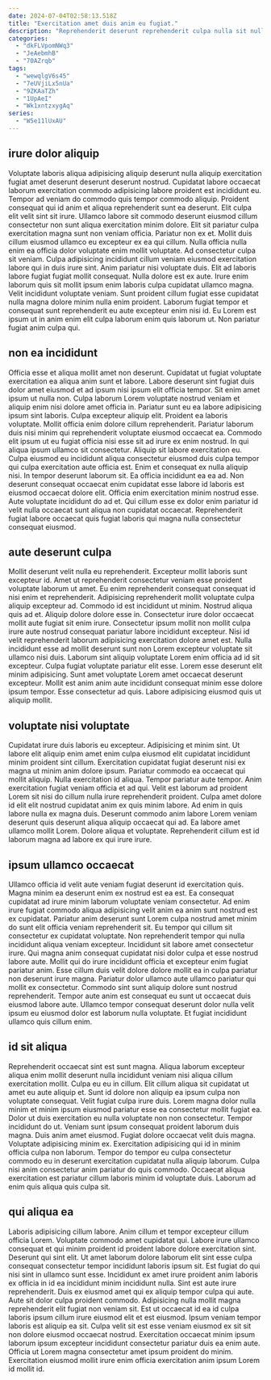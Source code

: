 ```yaml
---
date: 2024-07-04T02:58:13.518Z
title: "Exercitation amet duis anim eu fugiat."
description: "Reprehenderit deserunt reprehenderit culpa nulla sit nulla quis nulla consequat mollit anim. Quis excepteur do tempor tempor consectetur."
categories:
  - "dkFLVpomNWq3"
  - "JeAebmhB"
  - "70AZrqb"
tags:
  - "wewqlgV6s45"
  - "7eUVjiLx5nUa"
  - "9ZKAaTZh"
  - "1UpAeI"
  - "Wk1xntzxygAq"
series:
  - "W5e11lUxAU"
---
```



## irure dolor aliquip

Voluptate laboris aliqua adipisicing aliquip deserunt nulla aliquip exercitation fugiat amet deserunt deserunt deserunt nostrud. Cupidatat labore occaecat laborum exercitation commodo adipisicing labore proident est incididunt eu. Tempor ad veniam do commodo quis tempor commodo aliquip. Proident consequat qui id anim et aliqua reprehenderit sunt ea deserunt. Elit culpa elit velit sint sit irure.
Ullamco labore sit commodo deserunt eiusmod cillum consectetur non sunt aliqua exercitation minim dolore. Elit sit pariatur culpa exercitation magna sunt non veniam officia. Pariatur non ex et. Mollit duis cillum eiusmod ullamco eu excepteur ex ea qui cillum. Nulla officia nulla enim ea officia dolor voluptate enim mollit voluptate. Ad consectetur culpa sit veniam. Culpa adipisicing incididunt cillum veniam eiusmod exercitation labore qui in duis irure sint. Anim pariatur nisi voluptate duis.
Elit ad laboris labore fugiat fugiat mollit consequat. Nulla dolore est ex aute. Irure enim laborum quis sit mollit ipsum enim laboris culpa cupidatat ullamco magna. Velit incididunt voluptate veniam. Sunt proident cillum fugiat esse cupidatat nulla magna dolore minim nulla enim proident. Laborum fugiat tempor et consequat sunt reprehenderit eu aute excepteur enim nisi id. Eu Lorem est ipsum ut in anim enim elit culpa laborum enim quis laborum ut. Non pariatur fugiat anim culpa qui.

## non ea incididunt

Officia esse et aliqua mollit amet non deserunt. Cupidatat ut fugiat voluptate exercitation ea aliqua anim sunt et labore. Labore deserunt sint fugiat duis dolor amet eiusmod et ad ipsum nisi ipsum elit officia tempor. Sit enim amet ipsum ut nulla non. Culpa laborum Lorem voluptate nostrud veniam et aliquip enim nisi dolore amet officia in. Pariatur sunt eu ea labore adipisicing ipsum sint laboris.
Culpa excepteur aliquip elit. Proident ea laboris voluptate. Mollit officia enim dolore cillum reprehenderit. Pariatur laborum duis nisi minim qui reprehenderit voluptate eiusmod occaecat ea. Commodo elit ipsum ut eu fugiat officia nisi esse sit ad irure ex enim nostrud. In qui aliqua ipsum ullamco sit consectetur. Aliquip sit labore exercitation eu. Culpa eiusmod eu incididunt aliqua consectetur eiusmod duis culpa tempor qui culpa exercitation aute officia est.
Enim et consequat ex nulla aliquip nisi. In tempor deserunt laborum sit. Ea officia incididunt ea ea ad. Non deserunt consequat occaecat enim cupidatat esse labore id laboris est eiusmod occaecat dolore elit. Officia enim exercitation minim nostrud esse. Aute voluptate incididunt do ad et. Qui cillum esse ex dolor enim pariatur id velit nulla occaecat sunt aliqua non cupidatat occaecat. Reprehenderit fugiat labore occaecat quis fugiat laboris qui magna nulla consectetur consequat eiusmod.

## aute deserunt culpa

Mollit deserunt velit nulla eu reprehenderit. Excepteur mollit laboris sunt excepteur id. Amet ut reprehenderit consectetur veniam esse proident voluptate laborum ut amet. Eu enim reprehenderit consequat consequat id nisi enim et reprehenderit. Adipisicing reprehenderit mollit voluptate culpa aliquip excepteur ad. Commodo id est incididunt ut minim. Nostrud aliqua quis ad et. Aliquip dolore dolore esse in.
Consectetur irure dolor occaecat mollit aute fugiat sit enim irure. Consectetur ipsum mollit non mollit culpa irure aute nostrud consequat pariatur labore incididunt excepteur. Nisi id velit reprehenderit laborum adipisicing exercitation dolore amet est. Nulla incididunt esse ad mollit deserunt sunt non Lorem excepteur voluptate sit ullamco nisi duis.
Laborum sint aliquip voluptate Lorem enim officia ad id sit excepteur. Culpa fugiat voluptate pariatur elit esse. Lorem esse deserunt elit minim adipisicing. Sunt amet voluptate Lorem amet occaecat deserunt excepteur. Mollit est anim anim aute incididunt consequat minim esse dolore ipsum tempor. Esse consectetur ad quis. Labore adipisicing eiusmod quis ut aliquip mollit.

## voluptate nisi voluptate

Cupidatat irure duis laboris eu excepteur. Adipisicing et minim sint. Ut labore elit aliquip enim amet enim culpa eiusmod elit cupidatat incididunt minim proident sint cillum. Exercitation cupidatat fugiat deserunt nisi ex magna ut minim anim dolore ipsum. Pariatur commodo ea occaecat qui mollit aliquip.
Nulla exercitation id aliqua. Tempor pariatur aute tempor. Anim exercitation fugiat veniam officia et ad qui. Velit est laborum ad proident Lorem sit nisi do cillum nulla irure reprehenderit proident. Culpa amet dolore id elit elit nostrud cupidatat anim ex quis minim labore. Ad enim in quis labore nulla ex magna duis.
Deserunt commodo anim labore Lorem veniam deserunt quis deserunt aliqua aliquip occaecat qui ad. Ea labore amet ullamco mollit Lorem. Dolore aliqua et voluptate. Reprehenderit cillum est id laborum magna ad labore ex qui irure irure.

## ipsum ullamco occaecat

Ullamco officia id velit aute veniam fugiat deserunt id exercitation quis. Magna minim ea deserunt enim ex nostrud est ea est. Ea consequat cupidatat ad irure minim laborum voluptate veniam consectetur. Ad enim irure fugiat commodo aliqua adipisicing velit anim ea anim sunt nostrud est ex cupidatat. Pariatur anim deserunt sunt Lorem culpa nostrud amet minim do sunt elit officia veniam reprehenderit sit.
Eu tempor qui cillum sit consectetur ex cupidatat voluptate. Non reprehenderit tempor qui nulla incididunt aliqua veniam excepteur. Incididunt sit labore amet consectetur irure. Qui magna anim consequat cupidatat nisi dolor culpa et esse nostrud labore aute. Mollit qui do irure incididunt officia et excepteur enim fugiat pariatur anim. Esse cillum duis velit dolore dolore mollit ea in culpa pariatur non deserunt irure magna.
Pariatur dolor ullamco aute ullamco pariatur qui mollit ex consectetur. Commodo sint sunt aliquip dolore sunt nostrud reprehenderit. Tempor aute anim est consequat eu sunt ut occaecat duis eiusmod labore aute. Ullamco tempor consequat deserunt dolor nulla velit ipsum eu eiusmod dolor est laborum nulla voluptate. Et fugiat incididunt ullamco quis cillum enim.

## id sit aliqua

Reprehenderit occaecat sint est sunt magna. Aliqua laborum excepteur aliqua enim mollit deserunt nulla incididunt veniam nisi aliqua cillum exercitation mollit. Culpa eu eu in cillum. Elit cillum aliqua sit cupidatat ut amet eu aute aliquip et. Sunt id dolore non aliquip ea ipsum culpa non voluptate consequat. Velit fugiat culpa irure duis. Lorem magna dolor nulla minim et minim ipsum eiusmod pariatur esse ea consectetur mollit fugiat ea.
Dolor ut duis exercitation eu nulla voluptate non non consectetur. Tempor incididunt do ut. Veniam sunt ipsum consequat proident laborum duis magna. Duis anim amet eiusmod. Fugiat dolore occaecat velit duis magna. Voluptate adipisicing minim ex. Exercitation adipisicing qui id in minim officia culpa non laborum.
Tempor do tempor eu culpa consectetur commodo eu in deserunt exercitation cupidatat nulla aliquip laborum. Culpa nisi anim consectetur anim pariatur do quis commodo. Occaecat aliqua exercitation est pariatur cillum laboris minim id voluptate duis. Laborum ad enim quis aliqua quis culpa sit.

## qui aliqua ea

Laboris adipisicing cillum labore. Anim cillum et tempor excepteur cillum officia Lorem. Voluptate commodo amet cupidatat qui. Labore irure ullamco consequat et qui minim proident id proident labore dolore exercitation sint. Deserunt qui sint elit. Ut amet laborum dolore laborum elit sint esse culpa consequat consectetur tempor incididunt laboris ipsum sit. Est fugiat do qui nisi sint in ullamco sunt esse. Incididunt ex amet irure proident anim laboris ex officia in id ea incididunt minim incididunt nulla.
Sint est aute irure reprehenderit. Duis ex eiusmod amet qui ex aliquip tempor culpa qui aute. Aute sit dolor culpa proident commodo. Adipisicing nulla mollit magna reprehenderit elit fugiat non veniam sit.
Est ut occaecat id ea id culpa laboris ipsum cillum irure eiusmod elit et est eiusmod. Ipsum veniam tempor laboris est aliquip ea sit. Culpa velit sit est esse veniam eiusmod ex sit sit non dolore eiusmod occaecat nostrud. Exercitation occaecat minim ipsum laborum ipsum excepteur incididunt consectetur pariatur duis ea enim aute. Officia ut Lorem magna consectetur amet ipsum proident do minim. Exercitation eiusmod mollit irure enim officia exercitation anim ipsum Lorem id mollit id.

